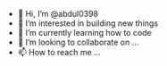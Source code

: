 - 👋 Hi, I’m @abdul0398
- 👀 I’m interested in building new things
- 🌱 I’m currently learning how to code
- 💞️ I’m looking to collaborate on ...
- 📫 How to reach me ...

<!---
abdul0398/abdul0398 is a ✨ special ✨ repository because its `README.md` (this file) appears on your GitHub profile.
You can click the Preview link to take a look at your changes.
--->
